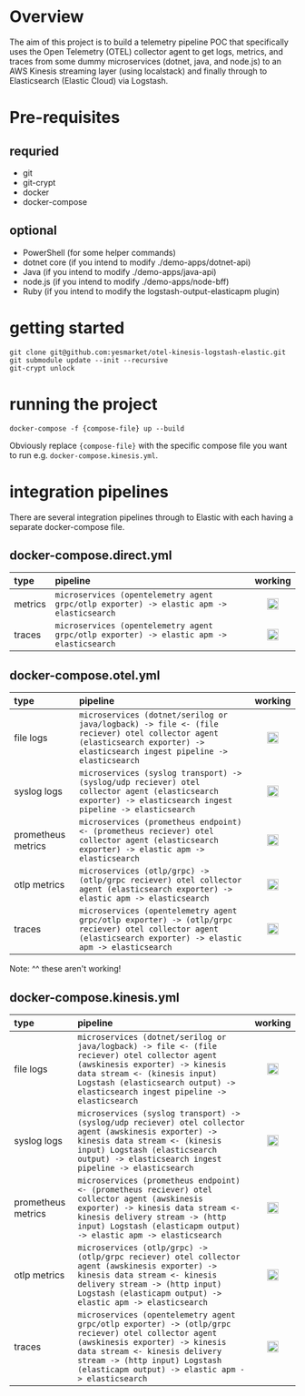 # Overview

The aim of this project is to build a telemetry pipeline POC that specifically uses the Open Telemetry (OTEL) collector agent to get logs, metrics, and traces from some dummy microservices (dotnet, java, and node.js) to an AWS Kinesis streaming layer (using localstack) and finally through to Elasticsearch (Elastic Cloud) via Logstash.

# Pre-requisites

## requried

* git
* git-crypt
* docker
* docker-compose

## optional

* PowerShell (for some helper commands)
* dotnet core (if you intend to modify ./demo-apps/dotnet-api)
* Java (if you intend to modify ./demo-apps/java-api)
* node.js (if you intend to modify ./demo-apps/node-bff)
* Ruby (if you intend to modify the logstash-output-elasticapm plugin)

# getting started

```
git clone git@github.com:yesmarket/otel-kinesis-logstash-elastic.git
git submodule update --init --recursive
git-crypt unlock
```

# running the project

```
docker-compose -f {compose-file} up --build
```

Obviously replace `{compose-file}` with the specific compose file you want to run e.g. `docker-compose.kinesis.yml`.

# integration pipelines

There are several integration pipelines through to Elastic with each having a separate docker-compose file.

## docker-compose.direct.yml

| type | pipeline | working |
| :--- | :--- | :---: |
| metrics | `microservices (opentelemetry agent grpc/otlp exporter) -> elastic apm -> elasticsearch` | <img src="https://user-images.githubusercontent.com/10783372/236388851-0cdbf473-af2c-4090-93b5-1ef597f86b9c.png" height="20" width="20" /> |
| traces | `microservices (opentelemetry agent grpc/otlp exporter) -> elastic apm -> elasticsearch` | <img src="https://user-images.githubusercontent.com/10783372/236388851-0cdbf473-af2c-4090-93b5-1ef597f86b9c.png" height="20" width="20" /> |

## docker-compose.otel.yml

| type | pipeline | working |
| :--- | :--- | :---: |
| file logs | `microservices (dotnet/serilog or java/logback) -> file <- (file reciever) otel collector agent (elasticsearch exporter) -> elasticsearch ingest pipeline -> elasticsearch` | <img src="https://user-images.githubusercontent.com/10783372/236389448-71505ef6-d7d7-4cd3-acc0-e549de122f47.png" height="20" width="20" /> |
| syslog logs | `microservices (syslog transport) -> (syslog/udp reciever) otel collector agent (elasticsearch exporter) -> elasticsearch ingest pipeline -> elasticsearch` | <img src="https://user-images.githubusercontent.com/10783372/236388851-0cdbf473-af2c-4090-93b5-1ef597f86b9c.png" height="20" width="20" /> |
| prometheus metrics | `microservices (prometheus endpoint) <- (prometheus reciever) otel collector agent (elasticsearch exporter) -> elastic apm -> elasticsearch` | <img src="https://user-images.githubusercontent.com/10783372/236388851-0cdbf473-af2c-4090-93b5-1ef597f86b9c.png" height="20" width="20" /> |
| otlp metrics | `microservices (otlp/grpc) -> (otlp/grpc reciever) otel collector agent (elasticsearch exporter) -> elastic apm -> elasticsearch` | <img src="https://user-images.githubusercontent.com/10783372/236388851-0cdbf473-af2c-4090-93b5-1ef597f86b9c.png" height="20" width="20" /> |
| traces | `microservices (opentelemetry agent grpc/otlp exporter) -> (otlp/grpc reciever) otel collector agent (elasticsearch exporter) -> elastic apm -> elasticsearch` | <img src="https://user-images.githubusercontent.com/10783372/236388851-0cdbf473-af2c-4090-93b5-1ef597f86b9c.png" height="20" width="20" /> |

Note: ^^ these aren't working!

## docker-compose.kinesis.yml

| type | pipeline | working |
| :--- | :--- | :---: |
| file logs | `microservices (dotnet/serilog or java/logback) -> file <- (file reciever) otel collector agent (awskinesis exporter) -> kinesis data stream <- (kinesis input) Logstash (elasticsearch output) -> elasticsearch ingest pipeline -> elasticsearch` | <img src="https://user-images.githubusercontent.com/10783372/236388851-0cdbf473-af2c-4090-93b5-1ef597f86b9c.png" height="20" width="20" /> |
| syslog logs | `microservices (syslog transport) -> (syslog/udp reciever) otel collector agent (awskinesis exporter) -> kinesis data stream <- (kinesis input) Logstash (elasticsearch output) -> elasticsearch ingest pipeline -> elasticsearch` | <img src="https://user-images.githubusercontent.com/10783372/236388851-0cdbf473-af2c-4090-93b5-1ef597f86b9c.png" height="20" width="20" /> |
| prometheus metrics | `microservices (prometheus endpoint) <- (prometheus reciever) otel collector agent (awskinesis exporter) -> kinesis data stream <- kinesis delivery stream -> (http input) Logstash (elasticapm output) -> elastic apm -> elasticsearch` | <img src="https://user-images.githubusercontent.com/10783372/236388851-0cdbf473-af2c-4090-93b5-1ef597f86b9c.png" height="20" width="20" /> |
| otlp metrics | `microservices (otlp/grpc) -> (otlp/grpc reciever) otel collector agent (awskinesis exporter) -> kinesis data stream <- kinesis delivery stream -> (http input) Logstash (elasticapm output) -> elastic apm -> elasticsearch` | <img src="https://user-images.githubusercontent.com/10783372/236388851-0cdbf473-af2c-4090-93b5-1ef597f86b9c.png" height="20" width="20" /> |
| traces | `microservices (opentelemetry agent grpc/otlp exporter) -> (otlp/grpc reciever) otel collector agent (awskinesis exporter) -> kinesis data stream <- kinesis delivery stream -> (http input) Logstash (elasticapm output) -> elastic apm -> elasticsearch` | <img src="https://user-images.githubusercontent.com/10783372/236388851-0cdbf473-af2c-4090-93b5-1ef597f86b9c.png" height="20" width="20" /> |

